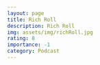 ```yaml
---
layout: page
title: Rich Roll
description: Rich Roll
img: assets/img/richRoll.jpg
rating: 8
importance: -1
category: Podcast
---
```


